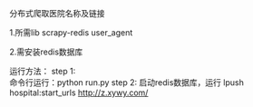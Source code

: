 
分布式爬取医院名称及链接


1.所需lib
    scrapy-redis
    user_agent
    
2.需安装redis数据库

运行方法：
 step 1:  
    命令行运行：python run.py
 step 2:
    启动redis数据库，运行 lpush hospital:start_urls http://z.xywy.com/
 
